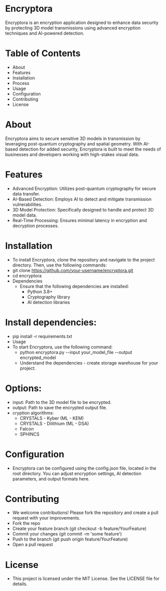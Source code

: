 # Encryptora
Encryptora is an encryption application designed to enhance data security by protecting 3D model transmissions using advanced encryption techniques and AI-powered detection.

# Table of Contents
- About
- Features
- Installation
- Process
- Usage
- Configuration
- Contributing
- License

# About
Encryptora aims to secure sensitive 3D models in transmission by leveraging post-quantum cryptography and spatial geometry. With AI-based detection for added security, Encryptora is built to meet the needs of businesses and developers working with high-stakes visual data.

# Features
- Advanced Encryption: Utilizes post-quantum cryptography for secure data transfer.
- AI-Based Detection: Employs AI to detect and mitigate transmission vulnerabilities.
- 3D Model Protection: Specifically designed to handle and protect 3D model data.
- Real-Time Processing: Ensures minimal latency in encryption and decryption processes.

# Installation
- To install Encryptora, clone the repository and navigate to the project directory. Then, use the following commands:
- git clone https://github.com/your-username/encryptora.git
- cd encryptora
- Dependencies
    - Ensure that the following dependencies are installed:
        - Python 3.8+
        - Cryptography library
        - AI detection libraries 

# Install dependencies:
- pip install -r requirements.txt
- Usage
- To start Encryptora, use the following command:
    - python encryptora.py --input your_model_file --output encrypted_model
    - Understand the dependencies - create storage warehouse for your project.

# Options:
- input: Path to the 3D model file to be encrypted.
- output: Path to save the encrypted output file.
- cryption algorithms: 
    -  CRYSTALS - Kyber (ML - KEM)
    - CRYSTALS - Dilithium (ML - DSA)
    - Falcon
    - SPHINCS

# Configuration
- Encryptora can be configured using the config.json file, located in the root directory. You can adjust encryption settings, AI detection parameters, and output formats here.

# Contributing
- We welcome contributions! Please fork the repository and create a pull request with your improvements.
- Fork the repo
- Create your feature branch (git checkout -b feature/YourFeature)
- Commit your changes (git commit -m 'some feature')
- Push to the branch (git push origin feature/YourFeature)
- Open a pull request

# License
- This project is licensed under the MIT License. See the LICENSE file for details.

